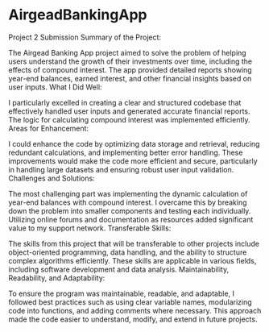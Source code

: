# AirgeadBankingApp
Project 2 Submission
Summary of the Project:

The Airgead Banking App project aimed to solve the problem of helping users understand the growth of their investments over time, including the effects of compound interest. The app provided detailed reports showing year-end balances, earned interest, and other financial insights based on user inputs.
What I Did Well:

I particularly excelled in creating a clear and structured codebase that effectively handled user inputs and generated accurate financial reports. The logic for calculating compound interest was implemented efficiently.
Areas for Enhancement:

I could enhance the code by optimizing data storage and retrieval, reducing redundant calculations, and implementing better error handling. These improvements would make the code more efficient and secure, particularly in handling large datasets and ensuring robust user input validation.
Challenges and Solutions:

The most challenging part was implementing the dynamic calculation of year-end balances with compound interest. I overcame this by breaking down the problem into smaller components and testing each individually. Utilizing online forums and documentation as resources added significant value to my support network.
Transferable Skills:

The skills from this project that will be transferable to other projects include object-oriented programming, data handling, and the ability to structure complex algorithms efficiently. These skills are applicable in various fields, including software development and data analysis.
Maintainability, Readability, and Adaptability:

To ensure the program was maintainable, readable, and adaptable, I followed best practices such as using clear variable names, modularizing code into functions, and adding comments where necessary. This approach made the code easier to understand, modify, and extend in future projects.
